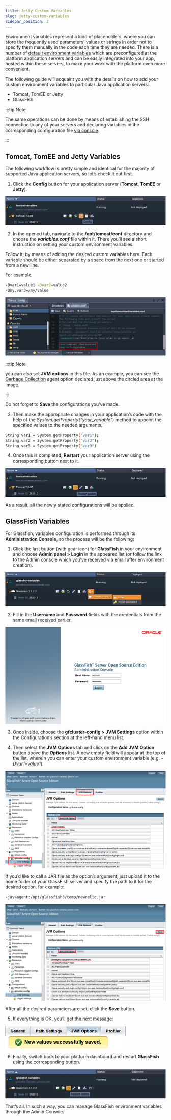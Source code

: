 ```yaml
---
title: Jetty Custom Variables
slug: jetty-custom-variables
sidebar_position: 2
---
```


<!-- ## Custom Environment Variables for Java Application Servers -->

Environment variables represent a kind of placeholders, where you can store the frequently used parameters' values or strings in order not to specify them manually in the code each time they are needed. There is a number of [default environment variables](/environment-management/environment-variables/environment-variables#default-environment-variables) which are preconfigured at the platform application servers and can be easily integrated into your app, hosted within these servers, to make your work with the platform even more convenient.

The following guide will acquaint you with the details on how to add your custom environment variables to particular Java application servers:

- Tomcat, TomEE or Jetty
- GlassFish

:::tip Note

The same operations can be done by means of establishing the SSH connection to any of your servers and declaring variables in the corresponding configuration file [via console](https://cloudmydc.com/).

:::

## Tomcat, TomEE and Jetty Variables

The following workflow is pretty simple and identical for the majority of supported Java application servers, so let’s check it out first.

1. Click the **Config** button for your application server (**Tomcat**, **TomEE** or **Jetty**).

<div style={{
    display:'flex',
    justifyContent: 'center',
    margin: '0 0 1rem 0'
}}>

![Locale Dropdown](./img/JettyCustomVariables/01-tomcat-config-button.png)

</div>

2. In the opened tab, navigate to the **/opt/tomcat/conf** directory and choose the **_variables.conf_** file within it. There you’ll see a short instruction on setting your custom environment variables.

Follow it, by means of adding the desired custom variables here. Each variable should be either separated by a space from the next one or started from a new line.

For example:

```bash
-Dvar1=value1 -Dvar2=value2
-Dmy.var3=/my/value
```

<div style={{
    display:'flex',
    justifyContent: 'center',
    margin: '0 0 1rem 0'
}}>

![Locale Dropdown](./img/JettyCustomVariables/02-custom-variables-in-variablesconf.png)

</div>

:::tip Note

you can also set **JVM options** in this file. As an example, you can see the [Garbage Collection](https://cloudmydc.com/) agent option declared just above the circled area at the image.

:::

Do not forget to **Save** the configurations you’ve made.

3. Then make the appropriate changes in your application’s code with the help of the _System.getProperty(“your_variable”_) method to appoint the specified values to the needed arguments.

```bash
String var1 = System.getProperty("var1");
String var2 = System.getProperty("var2");
String var3 = System.getProperty("var3")
```

4. Once this is completed, **Restart** your application server using the corresponding button next to it.

<div style={{
    display:'flex',
    justifyContent: 'center',
    margin: '0 0 1rem 0'
}}>

![Locale Dropdown](./img/JettyCustomVariables/03-tomcat-restart-button.png)

</div>

As a result, all the newly stated configurations will be applied.

## GlassFish Variables

For Glassfish, variables configuration is performed through its **Administration Console**, so the process will be the following:

1. Click the last button (with gear icon) for **GlassFish** in your environment and choose **Admin panel > Login** in the appeared list (or follow the link to the Admin console which you’ve received via email after environment creation).

<div style={{
    display:'flex',
    justifyContent: 'center',
    margin: '0 0 1rem 0'
}}>

![Locale Dropdown](./img/JettyCustomVariables/04-glassfish-admin-panel.png)

</div>

2. Fill in the **Username** and **Password** fields with the credentials from the same email received earlier.

<div style={{
    display:'flex',
    justifyContent: 'center',
    margin: '0 0 1rem 0'
}}>

![Locale Dropdown](./img/JettyCustomVariables/05-login-to-admin-panel.png)

</div>

3. Once inside, choose the **gfcluster-config > JVM Settings** option within the Configuration’s section at the left-hand menu list.

4. Then select the **JVM Options** tab and click on the **Add JVM Option** button above the **_Options_** list. A new empty field will appear at the top of the list, wherein you can enter your custom environment variable (e.g. _-Dvar1=value1_).

<div style={{
    display:'flex',
    justifyContent: 'center',
    margin: '0 0 1rem 0'
}}>

![Locale Dropdown](./img/JettyCustomVariables/06-add-jvm-option.png)

</div>

If you’d like to call a JAR file as the option’s argument, just upload it to the home folder of your GlassFish server and specify the path to it for the desired option, for example:

```bash
-javaagent:/opt/glassfish3/temp/newrelic.jar
```

<div style={{
    display:'flex',
    justifyContent: 'center',
    margin: '0 0 1rem 0'
}}>

![Locale Dropdown](./img/JettyCustomVariables/07-jar-file-as-option-argument.png)

</div>

After all the desired parameters are set, click the **Save** button.

5. If everything is OK, you’ll get the next message:

<div style={{
    display:'flex',
    justifyContent: 'center',
    margin: '0 0 1rem 0'
}}>

![Locale Dropdown](./img/JettyCustomVariables/08-variables-successfully-saved.png)

</div>

6. Finally, switch back to your platform dashboard and restart **GlassFish** using the corresponding button.

<div style={{
    display:'flex',
    justifyContent: 'center',
    margin: '0 0 1rem 0'
}}>

![Locale Dropdown](./img/JettyCustomVariables/09-glassfish-restart-button.png)

</div>

That’s all. In such a way, you can manage GlassFish environment variables through the Admin Console.
